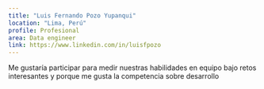 ```yaml
---
title: "Luis Fernando Pozo Yupanqui"
location: "Lima, Perú"
profile: Profesional
area: Data engineer
link: https://www.linkedin.com/in/luisfpozo
---
```


Me gustaría participar para medir nuestras habilidades en equipo bajo retos interesantes y porque me gusta la competencia sobre desarrollo